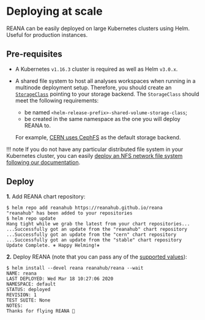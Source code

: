 # Deploying at scale

REANA can be easily deployed on large Kubernetes clusters using Helm. Useful for production instances.

## Pre-requisites

- A Kubernetes `v1.16.3` cluster is required as well as Helm `v3.0.x`.

- A shared file system to host all analyses workspaces when running in a multinode deployment setup. Therefore, you should create an [`StorageClass`](https://kubernetes.io/docs/concepts/storage/storage-classes/#the-storageclass-resource) pointing to your storage backend. The `StorageClass` should meet the following requirements:
    - be named `<helm-release-prefix>-shared-volume-storage-class`;
    - be created in the same namespace as the one you will deploy REANA to.

    For example, [CERN uses CephFS](https://clouddocs.web.cern.ch/containers/tutorials/cephfs.html) as the default storage backend.

!!! note
    If you do not have any particular distributed file system in your Kubernetes cluster, you can easily [deploy an NFS network file system following our documentation](../../advanced-usage/storage-backends/nfs).

## Deploy

**1.** Add REANA chart repository:

```console
$ helm repo add reanahub https://reanahub.github.io/reana
"reanahub" has been added to your repositories
$ helm repo update
Hang tight while we grab the latest from your chart repositories...
...Successfully got an update from the "reanahub" chart repository
...Successfully got an update from the "cern" chart repository
...Successfully got an update from the "stable" chart repository
Update Complete. ⎈ Happy Helming!⎈
```

**2.** Deploy REANA (note that you can pass any of the [supported values](https://github.com/reanahub/reana/blob/master/helm/reana/README.md)):

```console
$ helm install --devel reana reanahub/reana --wait
NAME: reana
LAST DEPLOYED: Wed Mar 18 10:27:06 2020
NAMESPACE: default
STATUS: deployed
REVISION: 1
TEST SUITE: None
NOTES:
Thanks for flying REANA 🚀
```
